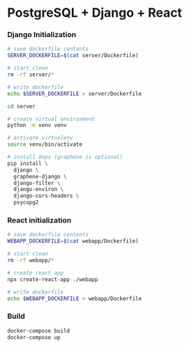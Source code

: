 # PostgreSQL + Django + React

### Django Initialization

```sh
# save dockerfile contents
SERVER_DOCKERFILE=$(cat server/Dockerfile)

# start clean
rm -rf server/*

# write dockerfile
echo $SERVER_DOCKERFILE > server/Dockerfile

cd server

# create virtual environment
python -m venv venv

# activate virtualenv
source venv/bin/activate

# install deps (graphene is optional)
pip install \
  django \
  graphene-django \
  django-filter \
  django-environ \
  django-cors-headers \
  psycopg2
```

### React initialization

```sh
# save dockerfile contents
WEBAPP_DOCKERFILE=$(cat webapp/Dockerfile)

# start clean
rm -rf webapp/*

# create react app
npx create-react-app ./webapp

# write dockerfile
echo $WEBAPP_DOCKERFILE > webapp/Dockerfile
```

### Build

```sh
docker-compose build
docker-compose up
```
